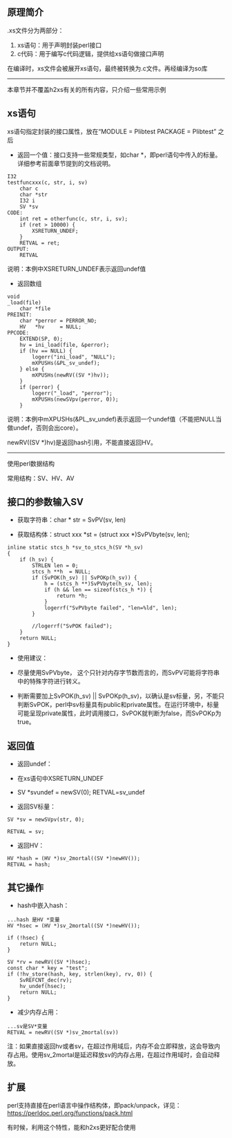 ## 原理简介

.xs文件分为两部分：

1. xs语句：用于声明封装perl接口
2. c代码：用于编写c代码逻辑，提供给xs语句做接口声明

在编译时，xs文件会被展开xs语句，最终被转换为.c文件。再经编译为so库

---

本章节并不覆盖h2xs有关的所有内容，只介绍一些常用示例

## xs语句

xs语句指定封装的接口属性，放在“MODULE = Plibtest        PACKAGE = Plibtest” 之后

* 返回一个值：接口支持一些常规类型，如char \*，即perl语句中传入的标量。 详细参考前面章节提到的文档说明。

```
I32
testfuncxxx(c, str, i, sv)
    char c
    char *str
    I32 i
    SV *sv
CODE:
    int ret = otherfunc(c, str, i, sv);
    if (ret > 10000) {
        XSRETURN_UNDEF;
    }
    RETVAL = ret;
OUTPUT:
    RETVAL
```

说明：本例中XSRETURN\_UNDEF表示返回undef值

* 返回数组

```
void
_load(file)
    char *file
PREINIT:
    char *perror = PERROR_NO;
    HV   *hv     = NULL;
PPCODE:
    EXTEND(SP, 0);
    hv = ini_load(file, &perror);
    if (hv == NULL) {
        logerr("ini_load", "NULL");
        mXPUSHs(&PL_sv_undef);
    } else {
        mXPUSHs(newRV((SV *)hv));
    }
    if (perror) {
        logerr("_load", "perror");
        mXPUSHs(newSVpv(perror, 0));
    }
```

说明：本例中mXPUSHs\(&PL\_sv\_undef\)表示返回一个undef值（不能把NULL当做undef，否则会出core）。

newRV\(\(SV \*\)hv\)是返回hash引用，不能直接返回HV。

---

使用perl数据结构

常用结构：SV、HV、AV

## **接口的参数输入SV**

* 获取字符串：char \* str = SvPV\(sv, len\)

* 获取结构体：struct xxx \*st = \(struct xxx \*\)SvPVbyte\(sv, len\);

```
inline static stcs_h *sv_to_stcs_h(SV *h_sv)
{
    if (h_sv) {
        STRLEN len = 0;
        stcs_h **h  = NULL;
        if (SvPOK(h_sv) || SvPOKp(h_sv)) {
            h = (stcs_h **)SvPVbyte(h_sv, len);
            if (h && len == sizeof(stcs_h *)) {
                return *h;
            }
            logerrf("SvPVbyte failed", "len=%ld", len);
        }

        //logerrf("SvPOK failed");
    }
    return NULL;
}
```

* 使用建议：

* 尽量使用SvPVbyte， 这个只针对内存字节数而言的，而SvPV可能将字符串中的特殊字符进行转义。

* 判断需要加上SvPOK\(h\_sv\) \|\| SvPOKp\(h\_sv\)，以确认是sv标量，另，不能只判断SvPOK，perl中sv标量具有public和private属性。在运行环境中，标量可能呈现private属性，此时调用接口，SvPOK就判断为false，而SvPOKp为true。

## **返回值**

* 返回undef：

* 在xs语句中XSRETURN\_UNDEF

* SV \*svundef = newSV\(0\); RETVAL=sv\_undef

* 返回SV标量：

```
SV *sv = newSVpv(str, 0);

RETVAL = sv;
```

* 返回HV：

```
HV *hash = (HV *)sv_2mortal((SV *)newHV());
RETVAL = hash;
```

## 其它操作

* hash中嵌入hash：

```
...hash 是HV *变量
HV *hsec = (HV *)sv_2mortal((SV *)newHV());

if (!hsec) {
    return NULL;
}

SV *rv = newRV((SV *)hsec);
const char * key = "test";
if (!hv_store(hash, key, strlen(key), rv, 0)) {
    SvREFCNT_dec(rv);
    hv_undef(hsec);
    return NULL;
}
```

* 减少内存占用：

```
...sv是SV*变量
RETVAL = newRV((SV *)sv_2mortal(sv))
```

注：如果直接返回hv或者sv，在超过作用域后，内存不会立即释放，这会导致内存占用。使用sv\_2mortal是延迟释放sv的内存占用，在超过作用域时，会自动释放。

## 扩展

perl支持直接在perl语言中操作结构体，即pack/unpack，详见：https://perldoc.perl.org/functions/pack.html

有时候，利用这个特性，能和h2xs更好配合使用

